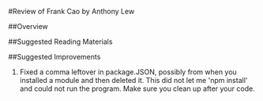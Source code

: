 #Review of Frank Cao by Anthony Lew

##Overview

##Suggested Reading Materials

##Suggested Improvements
1. Fixed a comma leftover in package.JSON, possibly from when you installed a module and then deleted it. This did not let me 'npm install' and could not run the program. Make sure you clean up after your code.

